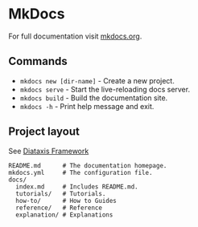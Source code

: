 # MkDocs

For full documentation visit [mkdocs.org](https://www.mkdocs.org).

## Commands

* `mkdocs new [dir-name]` - Create a new project.
* `mkdocs serve` - Start the live-reloading docs server.
* `mkdocs build` - Build the documentation site.
* `mkdocs -h` - Print help message and exit.

## Project layout

See [Diataxis Framework](https://diataxis.fr/tutorials/)

    README.md      # The documentation homepage.
    mkdocs.yml     # The configuration file.
    docs/
      index.md     # Includes README.md.
      tutorials/   # Tutorials.
      how-to/      # How to Guides
      reference/   # Reference
      explanation/ # Explanations

